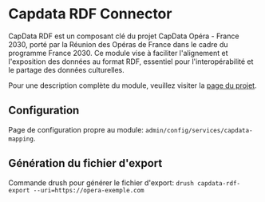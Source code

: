 # Capdata RDF Connector

CapData RDF est un composant clé du projet CapData Opéra - France 2030,
porté par la Réunion des Opéras de France dans le cadre du programme France 2030. 
Ce module vise à faciliter l'alignement et l'exposition des données au format RDF, 
essentiel pour l'interopérabilité et le partage des données culturelles.

Pour une description complète du module, veuillez visiter la
[page du projet](https://www.drupal.org/project/capdata_connector).

## Configuration

Page de configuration propre au module: `admin/config/services/capdata-mapping`.

## Génération du fichier d'export

Commande drush pour générer le fichier d'export: `drush capdata-rdf-export --uri=https://opera-exemple.com`